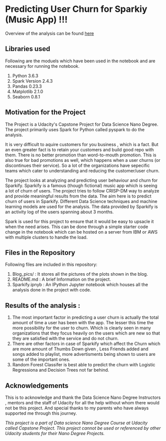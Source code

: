 # Predicting User Churn for Sparkiy (Music App) !!!

Overview of the analysis can be found [here](https://medium.com/@priyankshah_63434/predicting-churn-for-sparkify-music-app-2c17af4d7c2f) 

## Libraries used

Following are the moduels which have been used in the notebook  and are necessary for running the notebook.
1. Python 3.6.3
2. Spark Version 2.4.3
3. Pandas 0.23.3
4. Matplotlib 2.1.0
5. Seaborn 0.8.1

## Motivation for the Project 

The Project is a Udacity's Capstone Project for Data Science Nano Degree. The project primarily uses Spark for Python called pyspark to do the analysis. 

It is very difficult to aquire customers for you business , which is a fact. But an even greater fact is to retain your customers and build good repo with them. There is no better promotion than word-to-mouth promotion. This is also true for bad promotions as well, which happens when a user churns (or discontinues their service). So a lot of the organizations have sepecific teams which cater to understanding and reducing the customer/user churn.

The project looks at analyzing and predicting user behaviour and churn for Sparkify. Sparkify is a famous (though fictional) music app  which is seeing  a lot of churn of users. The project tries to follow CRISP-DM way to analyze and provide meaningful results from the data. The aim here is to predict churn of users in Sparkify. Different Data Science techniques and machine learning models are used for the analysis. The data provided by Sparkify is an activity log of the users spanning about 3  months.

Spark is used for this project to ensure that it would be easy to upsacle it when the need arises. This can be done through a simple starter code change in the notebook which can be hosted on a server from IBM or AWS with multiple clusters to handle the load.

## Files in the Repository 

Following files are included in this repository:

1. Blog_pics/ : It stores all the pictures of the plots shown in the blog.
2. README.md :  A brief Information on the project.
3. Sparkify.ipnyb : An IPython Jupyter notebook which houses all the analysis done in the project with code.

## Results of the analysis :

1. The most important factor in predicting a user churn is actually the total amount of time a user has been with the app. The lesser this time the more possibility for the user to churn. Which is clearly seen in many organizations that they focus heavily on the users which are new so that they are satisfied with the service and do not churn.
2. There are other factors in case of Sparkify which affect the Churn  which are more amount of Thumbs Down given , Less Friends added and songs added to playlist, more advertisments being shown to users  are some of the important ones.
3. Random Forest Classifer is best able to predict the churn with Logistic Regressiona and Decision Trees not far behind.


## Acknowledgements 

This is to acknowledge and thank the Data Science Nano Degree Instructors , mentors and the staff of Udacity for all the help without whom there would not be this project. And special thanks to my parents who have always supported me through this journey.

*This project is a part of Data science Nano Degree Course at Udacity called Capstone Project. This project cannot be used or referenced by other Udacity students for their Nano Degree Projects.*

